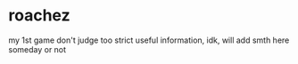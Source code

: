 # roachez
my 1st game don't judge too strict
useful information, idk, will add smth here someday
or not
